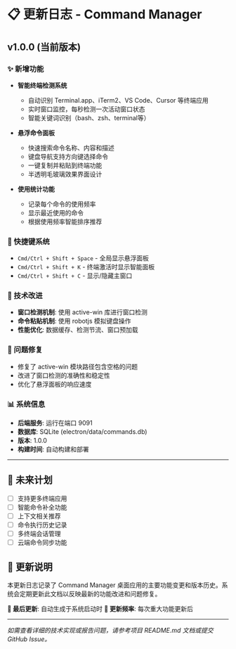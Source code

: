 # 📋 更新日志 - Command Manager

## v1.0.0 (当前版本)

### ✨ 新增功能
- **智能终端检测系统**
  - 自动识别 Terminal.app、iTerm2、VS Code、Cursor 等终端应用
  - 实时窗口监控，每秒检测一次活动窗口状态
  - 智能关键词识别（bash、zsh、terminal等）

- **悬浮命令面板**
  - 快速搜索命令名称、内容和描述
  - 键盘导航支持方向键选择命令
  - 一键复制并粘贴到终端功能
  - 半透明毛玻璃效果界面设计

- **使用统计功能**
  - 记录每个命令的使用频率
  - 显示最近使用的命令
  - 根据使用频率智能排序推荐

### 🎯 快捷键系统
- `Cmd/Ctrl + Shift + Space` - 全局显示悬浮面板
- `Cmd/Ctrl + Shift + K` - 终端激活时显示智能面板
- `Cmd/Ctrl + Shift + C` - 显示/隐藏主窗口

### 🔧 技术改进
- **窗口检测机制**: 使用 active-win 库进行窗口检测
- **命令粘贴机制**: 使用 robotjs 模拟键盘操作
- **性能优化**: 数据缓存、检测节流、窗口预加载

### 🐛 问题修复
- 修复了 active-win 模块路径包含空格的问题
- 改进了窗口检测的准确性和稳定性
- 优化了悬浮面板的响应速度

### 📊 系统信息
- **后端服务**: 运行在端口 9091
- **数据库**: SQLite (electron/data/commands.db)
- **版本**: 1.0.0
- **构建时间**: 自动构建和部署

---

## 📝 未来计划
- [ ] 支持更多终端应用
- [ ] 智能命令补全功能
- [ ] 上下文相关推荐
- [ ] 命令执行历史记录
- [ ] 多终端会话管理
- [ ] 云端命令同步功能

## 🔄 更新说明

本更新日志记录了 Command Manager 桌面应用的主要功能变更和版本历史。系统会定期更新此文档以反映最新的功能改进和问题修复。

**📅 最后更新**: 自动生成于系统启动时
**🔄 更新频率**: 每次重大功能更新后

---

*如需查看详细的技术实现或报告问题，请参考项目 README.md 文档或提交 GitHub Issue。*